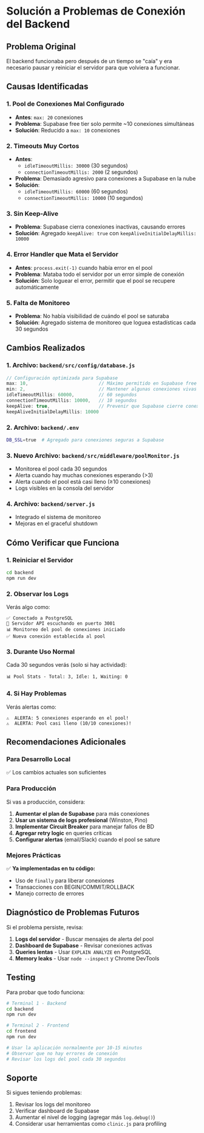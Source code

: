 # Solución a Problemas de Conexión del Backend

## Problema Original
El backend funcionaba pero después de un tiempo se "caía" y era necesario pausar y reiniciar el servidor para que volviera a funcionar.

## Causas Identificadas

### 1. **Pool de Conexiones Mal Configurado**
- **Antes**: `max: 20` conexiones
- **Problema**: Supabase free tier solo permite ~10 conexiones simultáneas
- **Solución**: Reducido a `max: 10` conexiones

### 2. **Timeouts Muy Cortos**
- **Antes**:
  - `idleTimeoutMillis: 30000` (30 segundos)
  - `connectionTimeoutMillis: 2000` (2 segundos)
- **Problema**: Demasiado agresivo para conexiones a Supabase en la nube
- **Solución**:
  - `idleTimeoutMillis: 60000` (60 segundos)
  - `connectionTimeoutMillis: 10000` (10 segundos)

### 3. **Sin Keep-Alive**
- **Problema**: Supabase cierra conexiones inactivas, causando errores
- **Solución**: Agregado `keepAlive: true` con `keepAliveInitialDelayMillis: 10000`

### 4. **Error Handler que Mata el Servidor**
- **Antes**: `process.exit(-1)` cuando había error en el pool
- **Problema**: Mataba todo el servidor por un error simple de conexión
- **Solución**: Solo loguear el error, permitir que el pool se recupere automáticamente

### 5. **Falta de Monitoreo**
- **Problema**: No había visibilidad de cuándo el pool se saturaba
- **Solución**: Agregado sistema de monitoreo que loguea estadísticas cada 30 segundos

## Cambios Realizados

### 1. Archivo: `backend/src/config/database.js`
```javascript
// Configuración optimizada para Supabase
max: 10,                          // Máximo permitido en Supabase free tier
min: 2,                           // Mantener algunas conexiones vivas
idleTimeoutMillis: 60000,         // 60 segundos
connectionTimeoutMillis: 10000,   // 10 segundos
keepAlive: true,                  // Prevenir que Supabase cierre conexiones
keepAliveInitialDelayMillis: 10000
```

### 2. Archivo: `backend/.env`
```bash
DB_SSL=true  # Agregado para conexiones seguras a Supabase
```

### 3. Nuevo Archivo: `backend/src/middleware/poolMonitor.js`
- Monitorea el pool cada 30 segundos
- Alerta cuando hay muchas conexiones esperando (>3)
- Alerta cuando el pool está casi lleno (≥10 conexiones)
- Logs visibles en la consola del servidor

### 4. Archivo: `backend/server.js`
- Integrado el sistema de monitoreo
- Mejoras en el graceful shutdown

## Cómo Verificar que Funciona

### 1. Reiniciar el Servidor
```bash
cd backend
npm run dev
```

### 2. Observar los Logs
Verás algo como:
```
✅ Conectado a PostgreSQL
🚀 Servidor API escuchando en puerto 3001
📊 Monitoreo del pool de conexiones iniciado
✅ Nueva conexión establecida al pool
```

### 3. Durante Uso Normal
Cada 30 segundos verás (solo si hay actividad):
```
📊 Pool Stats - Total: 3, Idle: 1, Waiting: 0
```

### 4. Si Hay Problemas
Verás alertas como:
```
⚠️  ALERTA: 5 conexiones esperando en el pool!
⚠️  ALERTA: Pool casi lleno (10/10 conexiones)!
```

## Recomendaciones Adicionales

### Para Desarrollo Local
✅ Los cambios actuales son suficientes

### Para Producción
Si vas a producción, considera:

1. **Aumentar el plan de Supabase** para más conexiones
2. **Usar un sistema de logs profesional** (Winston, Pino)
3. **Implementar Circuit Breaker** para manejar fallos de BD
4. **Agregar retry logic** en queries críticas
5. **Configurar alertas** (email/Slack) cuando el pool se sature

### Mejores Prácticas
✅ **Ya implementadas en tu código:**
- Uso de `finally` para liberar conexiones
- Transacciones con BEGIN/COMMIT/ROLLBACK
- Manejo correcto de errores

## Diagnóstico de Problemas Futuros

Si el problema persiste, revisa:

1. **Logs del servidor** - Buscar mensajes de alerta del pool
2. **Dashboard de Supabase** - Revisar conexiones activas
3. **Queries lentas** - Usar `EXPLAIN ANALYZE` en PostgreSQL
4. **Memory leaks** - Usar `node --inspect` y Chrome DevTools

## Testing

Para probar que todo funciona:

```bash
# Terminal 1 - Backend
cd backend
npm run dev

# Terminal 2 - Frontend
cd frontend
npm run dev

# Usar la aplicación normalmente por 10-15 minutos
# Observar que no hay errores de conexión
# Revisar los logs del pool cada 30 segundos
```

## Soporte

Si sigues teniendo problemas:
1. Revisar los logs del monitoreo
2. Verificar dashboard de Supabase
3. Aumentar el nivel de logging (agregar más `log.debug()`)
4. Considerar usar herramientas como `clinic.js` para profiling
